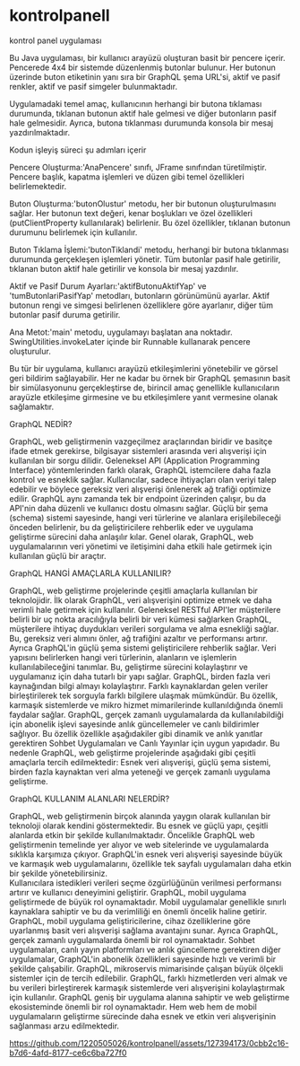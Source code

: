 # kontrolpanell
kontrol panel uygulaması

Bu Java uygulaması, bir kullanıcı arayüzü oluşturan basit bir pencere içerir. Pencerede 4x4 bir sistemde düzenlenmiş butonlar bulunur. Her butonun üzerinde buton etiketinin yanı sıra bir GraphQL şema URL'si, aktif ve pasif renkler, aktif ve pasif simgeler bulunmaktadır.

Uygulamadaki temel amaç, kullanıcının herhangi bir butona tıklaması durumunda, tıklanan butonun aktif hale gelmesi ve diğer butonların pasif hale gelmesidir. Ayrıca, butona tıklanması durumunda konsola bir mesaj yazdırılmaktadır.

Kodun işleyiş süreci şu adımları içerir

Pencere Oluşturma:'AnaPencere' sınıfı, JFrame sınıfından türetilmiştir. Pencere başlık, kapatma işlemleri ve düzen gibi temel özellikleri belirlemektedir.

Buton Oluşturma:'butonOlustur' metodu, her bir butonun oluşturulmasını sağlar. Her butonun text değeri, kenar boşlukları ve özel özellikleri (putClientProperty kullanılarak) belirlenir. Bu özel özellikler, tıklanan butonun durumunu belirlemek için kullanılır.

Buton Tıklama İşlemi:'butonTiklandi' metodu, herhangi bir butona tıklanması durumunda gerçekleşen işlemleri yönetir. Tüm butonlar pasif hale getirilir, tıklanan buton aktif hale getirilir ve konsola bir mesaj yazdırılır.

Aktif ve Pasif Durum Ayarları:'aktifButonuAktifYap' ve 'tumButonlariPasifYap' metodları, butonların görünümünü ayarlar. Aktif butonun rengi ve simgesi belirlenen özelliklere göre ayarlanır, diğer tüm butonlar pasif duruma getirilir.

Ana Metot:'main' metodu, uygulamayı başlatan ana noktadır. SwingUtilities.invokeLater içinde bir Runnable kullanarak pencere oluşturulur.

Bu tür bir uygulama, kullanıcı arayüzü etkileşimlerini yönetebilir ve görsel geri bildirim sağlayabilir. Her ne kadar bu örnek bir GraphQL şemasının basit bir simülasyonunu gerçekleştirse de, birincil amaç genellikle kullanıcıların arayüzle etkileşime girmesine ve bu etkileşimlere yanıt vermesine olanak sağlamaktır.


GraphQL NEDİR?

GraphQL, web geliştirmenin vazgeçilmez araçlarından biridir ve basitçe ifade etmek gerekirse, bilgisayar sistemleri arasında veri alışverişi için kullanılan bir sorgu dilidir. Geleneksel API (Application Programming Interface) yöntemlerinden farklı olarak, GraphQL istemcilere daha fazla kontrol ve esneklik sağlar. Kullanıcılar, sadece ihtiyaçları olan veriyi talep edebilir ve böylece gereksiz veri alışverişi önlenerek ağ trafiği optimize edilir. GraphQL aynı zamanda tek bir endpoint üzerinden çalışır, bu da API'nin daha düzenli ve kullanıcı dostu olmasını sağlar. Güçlü bir şema (schema) sistemi sayesinde, hangi veri türlerine ve alanlara erişilebileceği önceden belirlenir, bu da geliştiricilere rehberlik eder ve uygulama geliştirme sürecini daha anlaşılır kılar. Genel olarak, GraphQL, web uygulamalarının veri yönetimi ve iletişimini daha etkili hale getirmek için kullanılan güçlü bir araçtır.


GraphQL HANGİ AMAÇLARLA KULLANILIR?

GraphQL, web geliştirme projelerinde çeşitli amaçlarla kullanılan bir teknolojidir.
 İlk olarak GraphQL, veri alışverişini optimize etmek ve daha verimli hale getirmek için kullanılır.
 Geleneksel RESTful API'ler müşterilere belirli bir uç nokta aracılığıyla belirli bir veri kümesi sağlarken GraphQL, müşterilere ihtiyaç duydukları verileri sorgulama ve alma esnekliği sağlar.
 Bu, gereksiz veri alımını önler, ağ trafiğini azaltır ve performansı artırır.
 Ayrıca GraphQL'in güçlü şema sistemi geliştiricilere rehberlik sağlar.
 Veri yapısını belirlerken hangi veri türlerinin, alanların ve işlemlerin kullanılabileceğini tanımlar.
 Bu, geliştirme sürecini kolaylaştırır ve uygulamanız için daha tutarlı bir yapı sağlar.
 GraphQL, birden fazla veri kaynağından bilgi almayı kolaylaştırır.
 Farklı kaynaklardan gelen veriler birleştirilerek tek sorguyla farklı bilgilere ulaşmak mümkündür.
 Bu özellik, karmaşık sistemlerde ve mikro hizmet mimarilerinde kullanıldığında önemli faydalar sağlar.
 GraphQL, gerçek zamanlı uygulamalarda da kullanılabildiği için abonelik işlevi sayesinde anlık güncellemeler ve canlı bildirimler sağlıyor.
 Bu özellik özellikle aşağıdakiler gibi dinamik ve anlık yanıtlar gerektiren Sohbet Uygulamaları ve Canlı Yayınlar için uygun yapıdadır.
 Bu nedenle GraphQL, web geliştirme projelerinde aşağıdaki gibi çeşitli amaçlarla tercih edilmektedir: 
 Esnek veri alışverişi, güçlü şema sistemi, birden fazla kaynaktan veri alma yeteneği ve gerçek zamanlı uygulama geliştirme.
 


GraphQL KULLANIM ALANLARI NELERDİR?

GraphQL, web geliştirmenin birçok alanında yaygın olarak kullanılan bir teknoloji olarak kendini göstermektedir.
 Bu esnek ve güçlü yapı, çeşitli alanlarda etkin bir şekilde kullanılmaktadır.
 Öncelikle GraphQL web geliştirmenin temelinde yer alıyor ve web sitelerinde ve uygulamalarda sıklıkla karşımıza çıkıyor.
 GraphQL'in  esnek veri alışverişi sayesinde büyük ve karmaşık web uygulamalarını, özellikle tek sayfalı uygulamaları  daha etkin bir şekilde yönetebilirsiniz.   
 Kullanıcılara istedikleri verileri seçme özgürlüğünün verilmesi performansı artırır ve kullanıcı deneyimini geliştirir.
 GraphQL, mobil uygulama geliştirmede de  büyük  rol oynamaktadır.
 Mobil uygulamalar genellikle sınırlı kaynaklara sahiptir ve bu da verimliliği en önemli öncelik haline getirir.
 GraphQL, mobil uygulama geliştiricilerine, cihaz özelliklerine göre uyarlanmış basit veri alışverişi sağlama avantajını sunar.
 Ayrıca GraphQL, gerçek zamanlı uygulamalarda  önemli bir rol oynamaktadır.
 Sohbet uygulamaları, canlı yayın platformları ve  anlık güncelleme gerektiren diğer uygulamalar, GraphQL'in abonelik özellikleri sayesinde hızlı ve verimli bir şekilde çalışabilir.
 GraphQL, mikroservis mimarisinde çalışan büyük ölçekli sistemler için de  tercih edilebilir.
 GraphQL, farklı hizmetlerden veri almak ve bu verileri birleştirerek karmaşık sistemlerde veri alışverişini kolaylaştırmak için kullanılır.
 GraphQL geniş bir uygulama alanına sahiptir ve web geliştirme ekosisteminde önemli bir rol oynamaktadır.
 Hem web  hem de mobil uygulamaların geliştirme sürecinde daha esnek ve etkin veri alışverişinin sağlanması arzu edilmektedir.

https://github.com/1220505026/kontrolpanell/assets/127394173/0cbb2c16-b7d6-4afd-8177-ce6c6ba727f0
